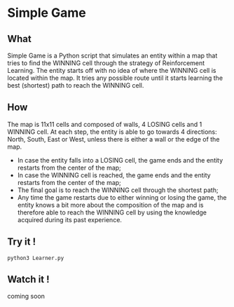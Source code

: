 # Simple Game

## What

Simple Game is a Python script that simulates an entity within a map that tries to find the WINNING cell through the strategy of Reinforcement Learning.
The entity starts off with no idea of where the WINNING cell is located within the map. It tries any possible route until it starts learning the best (shortest) path to reach the WINNING cell.

## How

The map is 11x11 cells and composed of walls, 4 LOSING cells and 1 WINNING cell. At each step, the entity is able to go towards 4 directions: North, South, East or West, unless there is either a wall or the edge of the map.
-	In case the entity falls into a LOSING cell, the game ends and the entity restarts from the center of the map;
-	In case the WINNING cell is reached, the game ends and the entity restarts from the center of the map;
-	The final goal is to reach the WINNING cell through the shortest path;
-	Any time the game restarts due to either winning or losing the game, the entity knows a bit more about the composition of the map and is therefore able to reach the WINNING cell by using the knowledge acquired during its past experience.

## Try it !

`python3 Learner.py`

## Watch it !

coming soon
